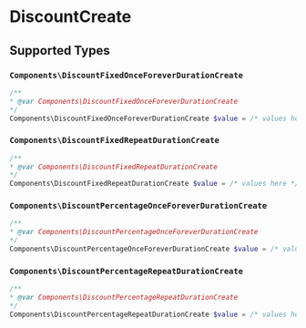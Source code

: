 # DiscountCreate


## Supported Types

### `Components\DiscountFixedOnceForeverDurationCreate`

```php
/**
* @var Components\DiscountFixedOnceForeverDurationCreate
*/
Components\DiscountFixedOnceForeverDurationCreate $value = /* values here */
```

### `Components\DiscountFixedRepeatDurationCreate`

```php
/**
* @var Components\DiscountFixedRepeatDurationCreate
*/
Components\DiscountFixedRepeatDurationCreate $value = /* values here */
```

### `Components\DiscountPercentageOnceForeverDurationCreate`

```php
/**
* @var Components\DiscountPercentageOnceForeverDurationCreate
*/
Components\DiscountPercentageOnceForeverDurationCreate $value = /* values here */
```

### `Components\DiscountPercentageRepeatDurationCreate`

```php
/**
* @var Components\DiscountPercentageRepeatDurationCreate
*/
Components\DiscountPercentageRepeatDurationCreate $value = /* values here */
```

